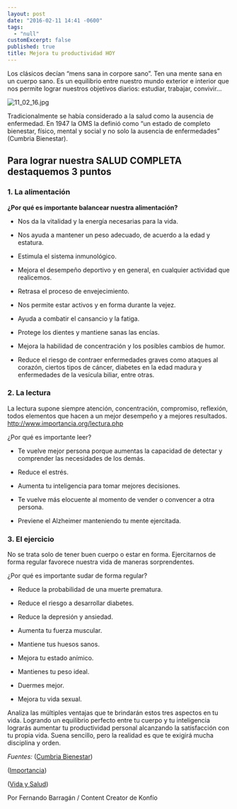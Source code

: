 ```yaml
---
layout: post
date: "2016-02-11 14:41 -0600"
tags: 
  - "null"
customExcerpt: false
published: true
title: Mejora tu productividad HOY
---
```



Los clásicos decían “mens sana in corpore sano”. Ten una mente sana en un cuerpo sano. Es un equilibrio entre nuestro mundo exterior e interior que nos permite lograr nuestros objetivos diarios: estudiar, trabajar, convivir...

![11_02_16.jpg]({{site.baseurl}}/img/11_02_16.jpg)

Tradicionalmente se había considerado a la salud como la ausencia de enfermedad. En 1947 la OMS la definió como “un estado de completo bienestar, físico, mental y social y no solo la ausencia de enfermedades” (Cumbria Bienestar).
	
## Para lograr nuestra SALUD COMPLETA destaquemos 3 puntos

### 1. La alimentación

**¿Por qué es importante balancear nuestra alimentación?** 

- Nos da la vitalidad y la energía necesarias para la vida.

- Nos ayuda a mantener un peso adecuado, de acuerdo a la edad y estatura.

- Estimula el sistema inmunológico.

- Mejora el desempeño deportivo y en general, en cualquier actividad que realicemos.

- Retrasa el proceso de envejecimiento.

- Nos permite estar activos y en forma durante la vejez.

- Ayuda a combatir el cansancio y la fatiga.

- Protege los dientes y mantiene sanas las encías.

- Mejora la habilidad de concentración y los posibles cambios de humor.

- Reduce el riesgo de contraer enfermedades graves como ataques al corazón, ciertos tipos de cáncer, diabetes en la edad madura y enfermedades de la vesícula biliar, entre otras.

### 2. La lectura

La lectura supone siempre atención, concentración, compromiso, reflexión, todos elementos que hacen a un mejor desempeño y a mejores resultados.
http://www.importancia.org/lectura.php 

¿Por qué es importante leer?

- Te vuelve mejor persona porque aumentas la capacidad de detectar y comprender las necesidades de los demás.

- Reduce el estrés.

- Aumenta tu inteligencia para tomar mejores decisiones.

- Te vuelve más elocuente al momento de vender o convencer a otra persona.

- Previene el Alzheimer manteniendo tu mente ejercitada.

### 3. El ejercicio

No se trata solo de tener buen cuerpo o estar en forma. Ejercitarnos de forma regular favorece nuestra vida de maneras sorprendentes.  

¿Por qué es importante sudar de forma regular?

- Reduce la probabilidad de una muerte prematura.

- Reduce el riesgo a desarrollar diabetes.

- Reduce la depresión y ansiedad.

- Aumenta tu fuerza muscular.

- Mantiene tus huesos sanos.

- Mejora tu estado anímico.

- Mantienes tu peso ideal.

- Duermes mejor.

- Mejora tu vida sexual.

Analiza las múltiples ventajas que te brindarán estos tres aspectos en tu vida. Logrando un equilibrio perfecto entre tu cuerpo y tu inteligencia lograrás aumentar tu productividad personal alcanzando la satisfacción con tu propia vida. Suena sencillo, pero la realidad es que te exigirá mucha disciplina y orden. 

_Fuentes:_
([Cumbria Bienestar](http://www.cumbriabienestar.es/el-bienestar-social/)) 

([Importancia](http://www.importancia.org/buena-alimentacion.php))  

([Vida y Salud](http://www.vidaysalud.com/diario/ejercicio/10-beneficios-de-hacer-ejercicio/)) 

Por Fernando Barragán / Content Creator de Konfío
